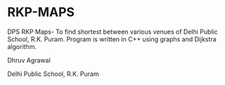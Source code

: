 # RKP-MAPS
DPS RKP Maps- To find shortest between various venues of Delhi Public School, R.K. Puram.
Program is written in C++ using graphs and Dijkstra algorithm.

Dhruv Agrawal

Delhi Public School, R.K. Puram
